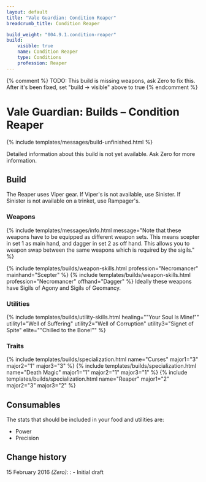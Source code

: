 ```yaml
---
layout: default
title: "Vale Guardian: Condition Reaper"
breadcrumb_title: Condition Reaper

build_weight: "004.9.1.condition-reaper"
build:
    visible: true
    name: Condition Reaper
    type: Conditions
    profession: Reaper
---
```

{% comment %}
TODO: This build is missing weapons, ask Zero to fix this. After it's been fixed, set "build -> visible" above to true
{% endcomment %}

# Vale Guardian: Builds &ndash; Condition Reaper
{% include templates/messages/build-unfinished.html %}

Detailed information about this build is not yet available. Ask Zero for more information.

## Build
The Reaper uses Viper gear.
If Viper's is not available, use Sinister.
If Sinister is not available on a trinket, use Rampager's.

### Weapons
{% include templates/messages/info.html message="Note that these weapons have to be equipped as different weapon sets. This means scepter in set 1 as main hand, and dagger in set 2 as off hand. This allows you to weapon swap between the same weapons which is required by the sigils." %}

{% include templates/builds/weapon-skills.html profession="Necromancer" mainhand="Scepter" %}
{% include templates/builds/weapon-skills.html profession="Necromancer" offhand="Dagger" %}
Ideally these weapons have Sigils of Agony and Sigils of Geomancy.

### Utilities
{% include templates/builds/utility-skills.html healing="&quot;Your Soul Is Mine!&quot;" utility1="Well of Suffering" utility2="Well of Corruption" utility3="Signet of Spite" elite="&quot;Chilled to the Bone!&quot;" %}

### Traits
{% include templates/builds/specialization.html name="Curses" major1="3" major2="1" major3="3" %}
{% include templates/builds/specialization.html name="Death Magic" major1="1" major2="1" major3="1" %}
{% include templates/builds/specialization.html name="Reaper" major1="2" major2="3" major3="2" %}

## Consumables
The stats that should be included in your food and utilities are:

- Power
- Precision

## Change history
15 February 2016 *(Zero)*:
: - Initial draft
